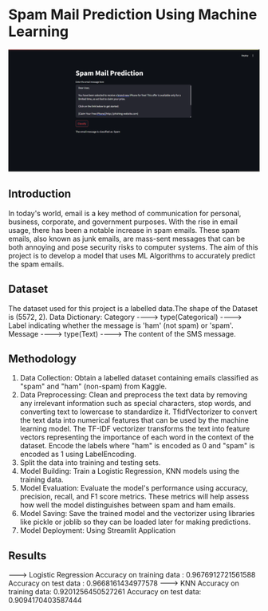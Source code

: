 # Spam Mail Prediction Using Machine Learning
![image alt](https://github.com/Indu180271/Spam-Mail-Prediction/blob/d3d89739964d0d2894861b77cd40992736d9b992/Spam_mail_prediction/Sample_Output.png)
## Introduction
In today's world, email is a key method of communication for personal, business, corporate, and government purposes. With the rise in email usage, there has been a notable increase in spam emails. These spam emails, also known as junk emails, are mass-sent messages that can be both annoying and pose security risks to computer systems.
The aim of this project is to develop a model that uses ML Algorithms to accurately predict the spam emails.
## Dataset
The dataset used for this project is a labelled data.The shape of the Dataset is (5572, 2).
Data Dictionary:
Category ----> type(Categorical) ----> Label indicating whether the message is 'ham' (not spam) or 'spam'.
Message ----> type(Text) ----> The content of the SMS message.
## Methodology
1. Data Collection: Obtain a labelled dataset containing emails classified as "spam" and "ham" (non-spam) from Kaggle.
2. Data Preprocessing: Clean and preprocess the text data by removing any irrelevant information such as special characters, stop words, and converting text to lowercase to standardize it. TfidfVectorizer to convert the text data into numerical features that can be used by the machine learning model. The TF-IDF vectorizer transforms the text into feature vectors representing the importance of each word in the context of the dataset. Encode the labels where "ham" is encoded as 0 and "spam" is encoded as 1 using LabelEncoding.
3. Split the data into training and testing sets.
5. Model Building: Train a Logistic Regression, KNN models using the training data.
6. Model Evaluation: Evaluate the model's performance using accuracy, precision, recall, and F1 score metrics. These metrics will help assess how well the model distinguishes between spam and ham emails.
7. Model Saving: Save the trained model and the vectorizer using libraries like pickle or joblib so they can be loaded later for making predictions.
8. Model Deployment: Using Streamlit Application

## Results
---> Logistic Regression 
Accuracy on training data :  0.9676912721561588
Accuracy on test data :  0.9668161434977578
---> KNN
Accuracy on training data: 0.9201256450527261
Accuracy on test data: 0.9094170403587444
